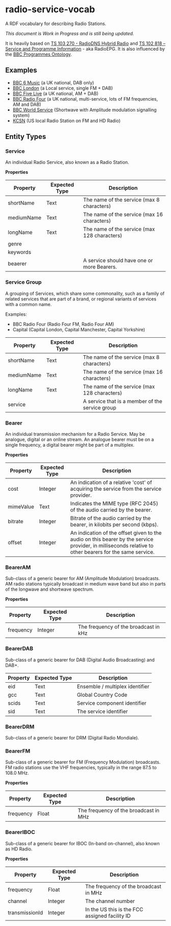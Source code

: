 radio-service-vocab
===================

A RDF vocabulary for describing Radio Stations.

_This document is Work in Progress and is still being updated._

It is heavily based on [TS 103 270 - RadioDNS Hybrid Radio] and [TS 102 818 – Service and Programme Information] - aka RadioEPG.
It is also influenced by the [BBC Programmes Ontology].

## Examples

* [BBC 6 Music](https://github.com/bbc/radio-service-vocab/blob/master/examples/bbc_6music.ttl) (a UK national, DAB only)
* [BBC London](https://github.com/bbc/radio-service-vocab/blob/master/examples/bbc_london.ttl) (a Local service, single FM + DAB)
* [BBC Five Live](https://github.com/bbc/radio-service-vocab/blob/master/examples/bbc_radio_five_live.ttl) (a UK national, AM + DAB)
* [BBC Radio Four](https://github.com/bbc/radio-service-vocab/blob/master/examples/bbc_radio_four.ttl) (a UK national, multi-service, lots of FM frequencies, AM and DAB)
* [BBC World Service](https://github.com/bbc/radio-service-vocab/blob/master/examples/bbc_world_service.ttl) (Shortwave with Amplitude modulation signalling system)
* [KCSN](https://github.com/bbc/radio-service-vocab/blob/master/examples/kcsn.ttl) (US local Radio Station on FM and HD Radio)

## Entity Types

### Service

An individual Radio Service, also known as a Radio Station.

**Properties**

| Property   | Expected Type | Description                                  |
|------------|---------------|----------------------------------------------|
| shortName  | Text          | The name of the service (max 8 characters)   |
| mediumName | Text          | The name of the service (max 16 characters)  |
| longName   | Text          | The name of the service (max 128 characters) |
| genre      |               |                                              |
| keywords   |               |                                              |
| beaerer    |               | A service should have one or more Bearers.   |


### Service Group

A grouping of Services, which share some commonality, such as a family of related
services that are part of a brand, or regional variants of services with a common name.

Examples:
* BBC Radio Four (Radio Four FM, Radio Four AM)
* Capital (Capital London, Capital Manchester, Capital Yorkshire)


| Property   | Expected Type | Description                                     |
|------------|---------------|-------------------------------------------------|
| shortName  | Text          | The name of the service (max 8 characters)      |
| mediumName | Text          | The name of the service (max 16 characters)     |
| longName   | Text          | The name of the service (max 128 characters)    |
| service    |               | A service that is a member of the service group |


### Bearer

An individual transmission mechanism for a Radio Service.
May be analogue, digital or an online stream.
An analogue bearer must be on a single frequency, a digital bearer might be part of a multiplex.

**Properties**

| Property  | Expected Type | Description                                                                                                                                            |
|-----------|---------------|--------------------------------------------------------------------------------------------------------------------------------------------------------|
| cost      | Integer       | An indication of a relative 'cost' of acquiring the service from the service provider.                                                                 |
| mimeValue | Text          | Indicates the MIME type (RFC 2045) of the audio carried by the bearer.                                                                                 |
| bitrate   | Integer       | Bitrate of the audio carried by the bearer, in kilobits per second (kbps).                                                                             |
| offset    | Integer       | An indication of the offset given to the audio on this bearer by the service provider, in milliseconds relative to other bearers for the same service. |


### BearerAM

Sub-class of a generic bearer for AM (Amplitude Modulation) broadcasts.
AM radio stations typically broadcast in medium wave band but also in parts of the longwave and shortwave spectrum.

**Properties**

| Property  | Expected Type | Description                                                                                                                                            |
|-----------|---------------|---------------------------------------------|
| frequency | Integer       | The frequency of the broadcast in kHz       |


### BearerDAB

Sub-class of a generic bearer for DAB (Digital Audio Broadcasting) and DAB+.

| Property  | Expected Type | Description                                                                                                                                            |
|-----------|---------------|---------------------------------------------|
| eid       | Text          | Ensemble / multiplex identifier             |
| gcc       | Text          | Global Country Code                         |
| scids     | Text          | Service component identifier                |
| sid       | Text          | The service identifier                      |


### BearerDRM

Sub-class of a generic bearer for DRM (Digital Radio Mondiale).

### BearerFM

Sub-class of a generic bearer for FM (Frequency Modulation) broadcasts.
FM radio stations use the VHF frequencies, typically in the range 87.5 to 108.0 MHz.

**Properties**

| Property  | Expected Type | Description                                                                                                                                            |
|-----------|---------------|---------------------------------------------|
| frequency | Float         | The frequency of the broadcast in MHz       |

### BearerIBOC

Sub-class of a generic bearer for IBOC (In-band on-channel), also known as HD Radio.

**Properties**

| Property       | Expected Type | Description                                                                                                                                            |
|----------------|---------------|------------------------------------------------|
| frequency      | Float         | The frequency of the broadcast in MHz          |
| channel        | Integer       | The channel number                             |
| transmissionId | Integer       | In the US this is the FCC assigned facility ID |



[BBC Programmes Ontology]: http://purl.org/ontology/po
[TS 103 270 - RadioDNS Hybrid Radio]: http://www.etsi.org/deliver/etsi_ts%5C103200_103299%5C103270%5C01.02.01_60%5Cts_103270v010201p.pdf
[TS 102 818 – Service and Programme Information]: http://www.etsi.org/deliver/etsi_ts/102800_102899/102818/03.01.01_60/ts_102818v030101p.pdf

